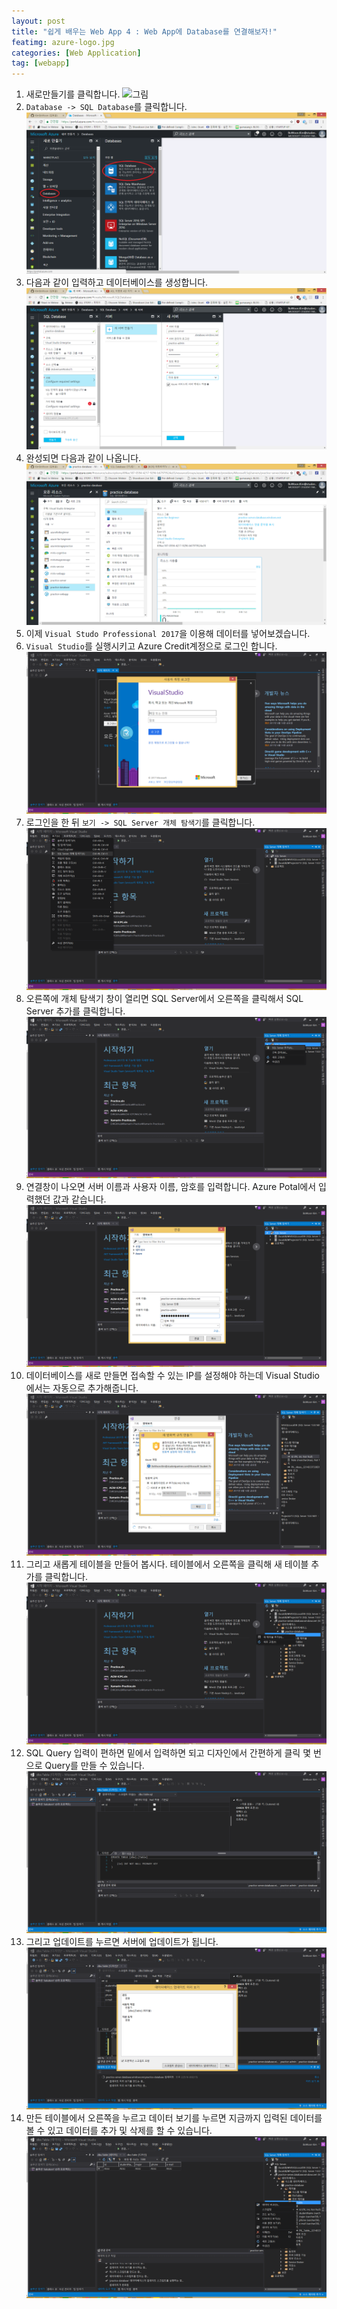 ```yaml
---
layout: post
title: "쉽게 배우는 Web App 4 : Web App에 Database를 연결해보자!"
featimg: azure-logo.jpg
categories: [Web Application]
tag: [webapp]
---
```


1. 새로만들기를 클릭합니다.
![그림](https://azureforbeginner.blob.core.windows.net/images/login_success.png)
2. `Database -> SQL Database`를 클릭합니다.
![그림](https://github.com/Azure-For-Beginner/Azure-For-Beginner.github.io/blob/master/img/webapp-database.PNG)
3. 다음과 같이 입력하고 데이터베이스를 생성합니다.
![그림](https://github.com/Azure-For-Beginner/Azure-For-Beginner.github.io/blob/master/img/webapp-create-database.png)
4. 완성되면 다음과 같이 나옵니다.
![그림](https://github.com/Azure-For-Beginner/Azure-For-Beginner.github.io/blob/master/img/webapp-success-database.png)
5. 이제 `Visual Studo Professional 2017`을 이용해 데이터를 넣어보겠습니다.
6. `Visual Studio`를 실행시키고 Azure Credit계정으로 로그인 합니다.
![그림](https://github.com/Azure-For-Beginner/Azure-For-Beginner.github.io/blob/master/img/login.PNG)
7. 로그인을 한 뒤 `보기 -> SQL Server 개체 탐색기`를 클릭합니다.
![그림](https://github.com/Azure-For-Beginner/Azure-For-Beginner.github.io/blob/master/img/server-exploer.png)
8. 오른쪽에 개체 탐색기 창이 열리면 SQL Server에서 오른쪽을 클릭해서 SQL Server 추가를 클릭합니다.
![그림](https://github.com/Azure-For-Beginner/Azure-For-Beginner.github.io/blob/master/img/server-exploer2.png)
9. 연결창이 나오면 서버 이름과 사용자 이름, 암호를 입력합니다. Azure Potal에서 입력했던 값과 같습니다.
![그림](https://github.com/Azure-For-Beginner/Azure-For-Beginner.github.io/blob/master/img/server-login.PNG)
10. 데이터베이스를 새로 만들면 접속할 수 있는 IP를 설정해야 하는데 Visual Studio에서는 자동으로 추가해줍니다.
![그림](https://github.com/Azure-For-Beginner/Azure-For-Beginner.github.io/blob/master/img/server-role.PNG)
11. 그리고 새롭게 테이블을 만들어 봅시다. 테이블에서 오른쪽을 클릭해 새 테이블 추가를 클릭합니다.
![그림](https://github.com/Azure-For-Beginner/Azure-For-Beginner.github.io/blob/master/img/table-add.png)
12. SQL Query 입력이 편하면 밑에서 입력하면 되고 디자인에서 간편하게 클릭 몇 번으로 Query를 만들 수 있습니다.
![그림](https://github.com/Azure-For-Beginner/Azure-For-Beginner.github.io/blob/master/img/create-table.PNG)
13. 그리고 업데이트를 누르면 서버에 업데이트가 됩니다.
![그림](https://github.com/Azure-For-Beginner/Azure-For-Beginner.github.io/blob/master/img/script-create.PNG)
14. 만든 테이블에서 오른쪽을 누르고 데이터 보기를 누르면 지금까지 입력된 데이터를 볼 수 있고 데이터를 추가 및 삭제를 할 수 있습니다.
![그림](https://github.com/Azure-For-Beginner/Azure-For-Beginner.github.io/blob/master/img/table-data-view.png)